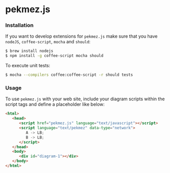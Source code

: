 # pekmez.js

### Installation

If you want to develop extensions for `pekmez.js` make sure that you have `nodeJS`, `coffee-script`, `mocha` and `should`:

```bash
$ brew install nodejs
$ npm install -g coffee-script mocha should
```

To execute unit tests:

```bash
$ mocha --compilers coffee:coffee-script -r should tests
```

### Usage

To use `pekmez.js` with your web site, include your diagram scripts within the script tags and define a placeholder like below:

```html
<html>
   <head>
      <script href="pekmez.js" language="text/javascript"></script>
      <script language="text/pekmez" data-type="network">
         A -> LB;
         B -> LB;
      </script>
   </head>
   <body>
      <div id="diagram-1"></div>
   </body>
</html>
```
